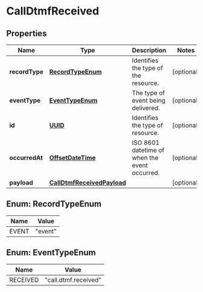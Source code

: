 # CallDtmfReceived

## Properties
Name | Type | Description | Notes
------------ | ------------- | ------------- | -------------
**recordType** | [**RecordTypeEnum**](#RecordTypeEnum) | Identifies the type of the resource. |  [optional]
**eventType** | [**EventTypeEnum**](#EventTypeEnum) | The type of event being delivered. |  [optional]
**id** | [**UUID**](UUID.md) | Identifies the type of resource. |  [optional]
**occurredAt** | [**OffsetDateTime**](OffsetDateTime.md) | ISO 8601 datetime of when the event occurred. |  [optional]
**payload** | [**CallDtmfReceivedPayload**](CallDtmfReceivedPayload.md) |  |  [optional]

<a name="RecordTypeEnum"></a>
## Enum: RecordTypeEnum
Name | Value
---- | -----
EVENT | &quot;event&quot;

<a name="EventTypeEnum"></a>
## Enum: EventTypeEnum
Name | Value
---- | -----
RECEIVED | &quot;call.dtmf.received&quot;
